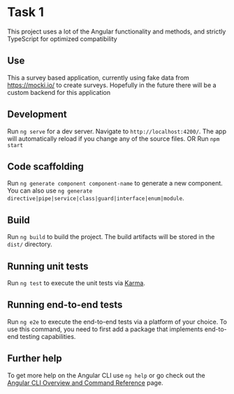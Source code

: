 # Task 1

This project uses a lot of the Angular functionality and methods, and strictly TypeScript for optimized compatibility

## Use

This a survey based application, currently using fake data from https://mocki.io/ to create surveys. Hopefully in the future there will be a custom backend for this application

## Development

Run `ng serve` for a dev server. Navigate to `http://localhost:4200/`. The app will automatically reload if you change any of the source files.
OR
Run `npm start`

## Code scaffolding

Run `ng generate component component-name` to generate a new component. You can also use `ng generate directive|pipe|service|class|guard|interface|enum|module`.

## Build

Run `ng build` to build the project. The build artifacts will be stored in the `dist/` directory.

## Running unit tests

Run `ng test` to execute the unit tests via [Karma](https://karma-runner.github.io).

## Running end-to-end tests

Run `ng e2e` to execute the end-to-end tests via a platform of your choice. To use this command, you need to first add a package that implements end-to-end testing capabilities.

## Further help

To get more help on the Angular CLI use `ng help` or go check out the [Angular CLI Overview and Command Reference](https://angular.io/cli) page.
